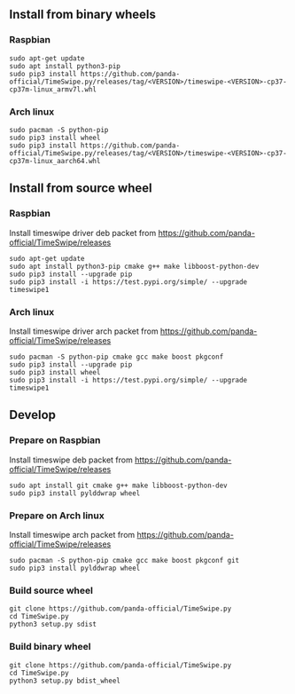 ## Install from binary wheels

### Raspbian
```
sudo apt-get update
sudo apt install python3-pip
sudo pip3 install https://github.com/panda-official/TimeSwipe.py/releases/tag/<VERSION>/timeswipe-<VERSION>-cp37-cp37m-linux_armv7l.whl
```

### Arch linux
```
sudo pacman -S python-pip
sudo pip3 install wheel
sudo pip3 install https://github.com/panda-official/TimeSwipe.py/releases/tag/<VERSION>/timeswipe-<VERSION>-cp37-cp37m-linux_aarch64.whl

```

## Install from source wheel

### Raspbian

Install timeswipe driver deb packet from https://github.com/panda-official/TimeSwipe/releases

```
sudo apt-get update
sudo apt install python3-pip cmake g++ make libboost-python-dev
sudo pip3 install --upgrade pip
sudo pip3 install -i https://test.pypi.org/simple/ --upgrade timeswipe1
```

### Arch linux

Install timeswipe driver arch packet from https://github.com/panda-official/TimeSwipe/releases

```
sudo pacman -S python-pip cmake gcc make boost pkgconf
sudo pip3 install --upgrade pip
sudo pip3 install wheel
sudo pip3 install -i https://test.pypi.org/simple/ --upgrade timeswipe1
```

## Develop

### Prepare on Raspbian

Install timeswipe deb packet from https://github.com/panda-official/TimeSwipe/releases

```
sudo apt install git cmake g++ make libboost-python-dev
sudo pip3 install pylddwrap wheel
```

### Prepare on Arch linux

Install timeswipe arch packet from https://github.com/panda-official/TimeSwipe/releases

```
sudo pacman -S python-pip cmake gcc make boost pkgconf git
sudo pip3 install pylddwrap wheel
```

### Build source wheel
```
git clone https://github.com/panda-official/TimeSwipe.py
cd TimeSwipe.py
python3 setup.py sdist
```

### Build binary wheel
```
git clone https://github.com/panda-official/TimeSwipe.py
cd TimeSwipe.py
python3 setup.py bdist_wheel
```

